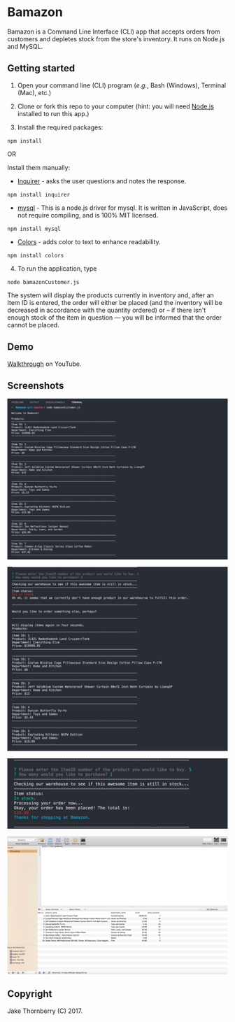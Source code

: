 # Bamazon
Bamazon is a Command Line Interface (CLI) app that accepts orders from customers and depletes stock from the store's inventory. It runs on Node.js and MySQL. 

## Getting started

1. Open your command line (CLI) program (*e.g.*, Bash (Windows), Terminal (Mac), etc.)

2. Clone or fork this repo to your computer (hint: you will need [Node.js](https://nodejs.org/en/download/) installed to run this app.)

3. Install the required packages:
```
npm install
```

OR

Install them manually:

   * [Inquirer](https://www.npmjs.com/package/inquirer) - asks the user questions and notes the response.
   ````
   npm install inquirer
   ````
   * [mysql](https://www.npmjs.com/package/mysql) -
   This is a node.js driver for mysql. It is written in JavaScript, does not require compiling, and is 100% MIT licensed.
   ````
   npm install mysql
   ````
   * [Colors](https://www.npmjs.com/package/colors) - adds color to text to enhance readability.
   ````
   npm install colors
   ````
4. To run the application, type 
```
node bamazonCustomer.js
```
The system will display the products currently in inventory and, after an Item ID is entered, the order will either be placed (and the inventory will be decreased in accordance with the quantity ordered) or – if there isn't enough stock of the item in question — you will be informed that the order cannot be placed. 

## Demo

[Walkthrough](https://youtu.be/CUhP7hABPhg) on YouTube.

## Screenshots

![Customer Experience](Images/bamazon-01.png)

![Customer Experience](Images/bamazon-02.png)

![Customer Experience](Images/bamazon-03.png)

![Customer Experience](Images/bamazon-04.png)

## Copyright

Jake Thornberry (C) 2017.


